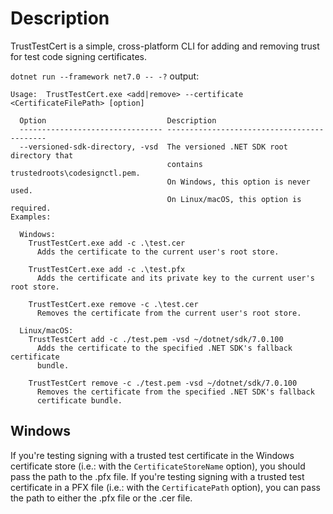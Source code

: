 # Description

TrustTestCert is a simple, cross-platform CLI for adding and removing trust for test code signing certificates.

`dotnet run --framework net7.0 -- -?` output:

```text
Usage:  TrustTestCert.exe <add|remove> --certificate <CertificateFilePath> [option]

  Option                           Description
  -------------------------------- -------------------------------------------
  --versioned-sdk-directory, -vsd  The versioned .NET SDK root directory that
                                   contains trustedroots\codesignctl.pem.
                                   On Windows, this option is never used.
                                   On Linux/macOS, this option is required.
Examples:

  Windows:
    TrustTestCert.exe add -c .\test.cer
      Adds the certificate to the current user's root store.
  
    TrustTestCert.exe add -c .\test.pfx
      Adds the certificate and its private key to the current user's root store.

    TrustTestCert.exe remove -c .\test.cer
      Removes the certificate from the current user's root store.

  Linux/macOS:
    TrustTestCert add -c ./test.pem -vsd ~/dotnet/sdk/7.0.100
      Adds the certificate to the specified .NET SDK's fallback certificate
      bundle.

    TrustTestCert remove -c ./test.pem -vsd ~/dotnet/sdk/7.0.100
      Removes the certificate from the specified .NET SDK's fallback
      certificate bundle.
```

## Windows

If you're testing signing with a trusted test certificate in the Windows certificate store (i.e.:  with the `CertificateStoreName` option), you should pass the path to the .pfx file.  If you're testing signing with a trusted test certificate in a PFX file (i.e.:  with the `CertificatePath` option), you can pass the path to either the .pfx file or the .cer file.
